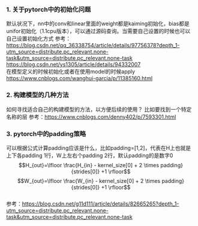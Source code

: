 ### 1. 关于pytorch中的初始化问题
默认状况下，nn中的conv和linear里面的weight都是kaiming初始化，bias都是unifor初始化（1.1cpu版本），可以通过源码查询。当需要自己设置的时候也可以
自己设置初始化方式
参考：https://blog.csdn.net/qq_36338754/article/details/97756378?depth_1-utm_source=distribute.pc_relevant.none-task&utm_source=distribute.pc_relevant.none-task  
https://blog.csdn.net/ys1305/article/details/94332007  
在模型定义的时候初始化或者在使用model的时候apply  
https://www.cnblogs.com/wanghui-garcia/p/11385160.html

### 2. 构建模型的几种方法
如何寻找适合自己的构建模型的方法，以方便后续的使用？ 比如要找到一个特定名称的层
参考：https://www.cnblogs.com/denny402/p/7593301.html  

### 3. pytorch中的padding策略
可以根据公式计算padding应该是什么，比如padding=[1,2]，代表在H上也就是上下各padding 1行，W上左右个padding 2行，默认padding的是数字0  
$$H_{out}=\lfloor \frac{H_{in} - kernel_size[0] + 2 \times padding}{strides[0]} +1  \rfloor$$
$$W_{out}=\lfloor \frac{W_{in} - kernel_size[0] + 2 \times padding}{strides[0]} +1  \rfloor$$    
参考：https://blog.csdn.net/g11d111/article/details/82665265?depth_1-utm_source=distribute.pc_relevant.none-task&utm_source=distribute.pc_relevant.none-task
